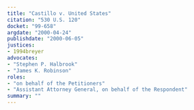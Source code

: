 ```yaml
---
title: "Castillo v. United States"
citation: "530 U.S. 120"
docket: "99-658"
argdate: "2000-04-24"
publishdate: "2000-06-05"
justices:
- 1994breyer
advocates:
- "Stephen P. Halbrook"
- "James K. Robinson"
roles:
- "on behalf of the Petitioners"
- "Assistant Attorney General, on behalf of the Respondent"
summary: ""
---
```


